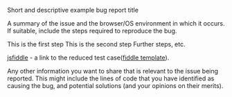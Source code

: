 <!-- https://github.com/wenzhixin/bootstrap-table/blob/develop/CONTRIBUTING.md#bug-reports -->


Short and descriptive example bug report title

A summary of the issue and the browser/OS environment in which it occurs. If suitable, include the steps required to reproduce the bug.

This is the first step
This is the second step
Further steps, etc.

[jsfiddle]() - a link to the reduced test case([fiddle template](https://github.com/wenzhixin/bootstrap-table/issues/1765)).

Any other information you want to share that is relevant to the issue being reported. This might include the lines of code that you have identified as causing the bug, and potential solutions (and your opinions on their merits).

<!-- Love bootstrap-table? Please consider supporting our collective:
👉  https://opencollective.com/bootstrap-table/donate -->